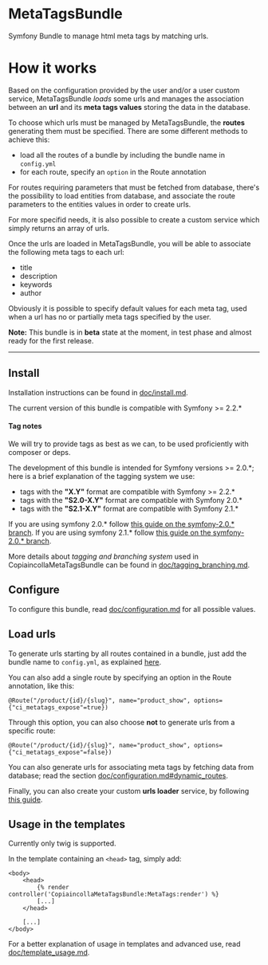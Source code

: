MetaTagsBundle
==============

Symfony Bundle to manage html meta tags by matching urls.

# How it works

Based on the configuration provided by the user and/or a user custom service, MetaTagsBundle _loads_ some urls and manages the association between an __url__ and its __meta tags values__ storing the data in the database.

To choose which urls must be managed by MetaTagsBundle, the __routes__ generating them must be specified. There are some different methods to achieve this:

- load all the routes of a bundle by including the bundle name in `config.yml`
- for each route, specify an `option` in the Route annotation

For routes requiring parameters that must be fetched from database, there's the possibility to load entities from database, and associate the route parameters to the entities values in order to create urls.

For more specifid needs, it is also possible to create a custom service which simply returns an array of urls.

Once the urls are loaded in MetaTagsBundle, you will be able to associate the following meta tags to each url:

- title
- description
- keywords
- author

Obviously it is possible to specify default values for each meta tag, used when a url has no or partially meta tags specified by the user.

__Note:__ This bundle is in __beta__ state at the moment, in test phase and almost ready for the first release.

---

## Install

Installation instructions can be found in [doc/install.md](Resources/doc/install.md).

The current version of this bundle is compatible with Symfony >= 2.2.*

#### Tag notes

We will try to provide tags as best as we can, to be used proficiently with composer or deps.

The development of this bundle is intended for Symfony versions >= 2.0.*; here is a brief explanation of the tagging system we use:

- tags with the __"X.Y"__ format are compatible with Symfony >= 2.2.*
- tags with the __"S2.0-X.Y"__ format are compatible with Symfony 2.0.*
- tags with the __"S2.1-X.Y"__ format are compatible with Symfony 2.1.*

If you are using symfony 2.0.* follow [this guide on the symfony-2.0.* branch](https://github.com/copiaincolla/MetaTagsBundle/blob/symfony-2.0.x/README.md).
If you are using symfony 2.1.* follow [this guide on the symfony-2.0.* branch](https://github.com/copiaincolla/MetaTagsBundle/blob/symfony-2.1.x/README.md).

More details about _tagging and branching system_ used in CopiaincollaMetaTagsBundle can be found in [doc/tagging_branching.md](Resources/doc/tagging_branching.md).
    
## Configure

To configure this bundle, read [doc/configuration.md](Resources/doc/configuration.md) for all possible values.

## Load urls

To generate urls starting by all routes contained in a bundle, just add the bundle name to `config.yml`, as explained [here](Resources/doc/configuration.md#copiaincolla_meta_tags--urls_loader--exposed_routes).

You can also add a single route by specifying an option in the Route annotation, like this:

```
@Route("/product/{id}/{slug}", name="product_show", options={"ci_metatags_expose"=true})
```

Through this option, you can also choose __not__ to generate urls from a specific route:

```
@Route("/product/{id}/{slug}", name="product_show", options={"ci_metatags_expose"=false})
```

You can also generate urls for associating meta tags by fetching data from database; read the section [doc/configuration.md#dynamic_routes](Resources/doc/configuration.md#copiaincolla_meta_tags--urls_loader--parameters--dynamic_routes).

Finally, you can also create your custom __urls loader__ service, by following [this guide](Resources/doc/custom_urls_loader_service.md).


## Usage in the templates

Currently only twig is supported.

In the template containing an `<head>` tag, simply add:

```
<body>
    <head>
        {% render controller('CopiaincollaMetaTagsBundle:MetaTags:render') %}
        [...]
    </head>

    [...]
</body>
```

For a better explanation of usage in templates and advanced use, read [doc/template_usage.md](Resources/doc/template_usage.md).
